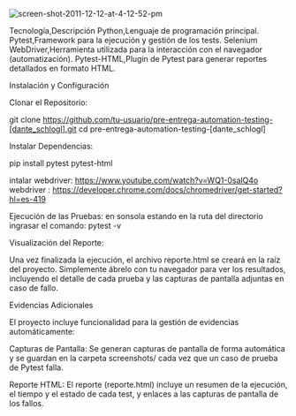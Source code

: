
![screen-shot-2011-12-12-at-4-12-52-pm](https://github.com/user-attachments/assets/f7560062-23fb-4556-9c1f-adc1f1aa4f21)


Tecnología,Descripción
Python,Lenguaje de programación principal.
Pytest,Framework para la ejecución y gestión de los tests.
Selenium WebDriver,Herramienta utilizada para la interacción con el navegador (automatización).
Pytest-HTML,Plugin de Pytest para generar reportes detallados en formato HTML.

Instalación y Configuración

Clonar el Repositorio:

git clone https://github.com/tu-usuario/pre-entrega-automation-testing-[dante_schlogl].git
cd pre-entrega-automation-testing-[dante_schlogl]


Instalar Dependencias:

pip install pytest pytest-html
 
intalar webdriver: https://www.youtube.com/watch?v=WQ1-0salQ4o
webdriver : https://developer.chrome.com/docs/chromedriver/get-started?hl=es-419

Ejecución de las Pruebas:
en sonsola estando en la ruta del directorio ingrasar el comando: pytest -v


Visualización del Reporte:

Una vez finalizada la ejecución, el archivo reporte.html se creará en la raíz del proyecto. Simplemente ábrelo con tu navegador para ver los resultados, incluyendo el detalle de cada prueba y las capturas de pantalla adjuntas en caso de fallo.

Evidencias Adicionales

El proyecto incluye funcionalidad para la gestión de evidencias automáticamente:

Capturas de Pantalla: Se generan capturas de pantalla de forma automática y se guardan en la carpeta screenshots/ cada vez que un caso de prueba de Pytest falla.

Reporte HTML: El reporte (reporte.html) incluye un resumen de la ejecución, el tiempo y el estado de cada test, y enlaces a las capturas de pantalla de los fallos.
